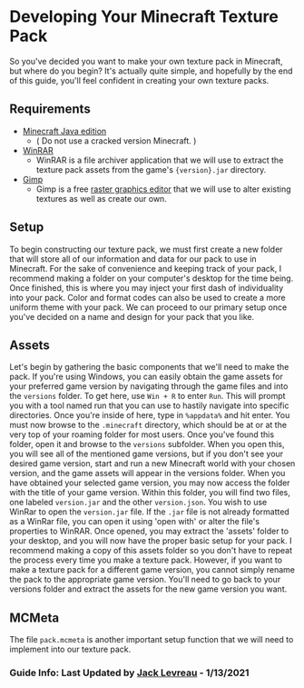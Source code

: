 # Developing Your Minecraft Texture Pack

So you've decided you want to make your own texture pack in Minecraft, but where do you begin? It's actually quite simple, and hopefully by the end of this guide, you'll feel confident in creating your own texture packs.

## Requirements 
  * [Minecraft Java edition](https://www.minecraft.net/en-us/store/minecraft-java-edition)
    * ( Do not use a cracked version Minecraft. )
  * [WinRAR](https://www.win-rar.com/start.html?&L=0)
    * WinRAR is a file archiver application that we will use to extract the texture pack assets from the game's `{version}.jar` directory.
  * [Gimp](https://www.gimp.org/downloads/)
    * Gimp is a free [raster graphics editor](https://en.wikipedia.org/wiki/Raster_graphics_editor) that we will use to alter existing textures as well as create our own.

## Setup

To begin constructing our texture pack, we must first create a new folder that will store all of our information and data for our pack to use in Minecraft. For the sake of convenience and keeping track of your pack, I recommend making a folder on your computer's desktop for the time being. Once finished, this is where you may inject your first dash of individuality into your pack. Color and format codes can also be used to create a more uniform theme with your pack. We can proceed to our primary setup once you've decided on a name and design for your pack that you like.

## Assets

Let's begin by gathering the basic components that we'll need to make the pack. If you're using Windows, you can easily obtain the game assets for your preferred game version by navigating through the game files and into the `versions` folder. To get here, use `Win + R` to enter `Run`. This will prompt you with a tool named run that you can use to hastily navigate into specific directories. Once you're inside of here, type in `%appdata%` and hit enter. You must now browse to the `.minecraft` directory, which should be at or at the very top of your roaming folder for most users. Once you've found this folder, open it and browse to the `versions` subfolder. When you open this, you will see all of the mentioned game versions, but if you don't see your desired game version, start and run a new Minecraft world with your chosen version, and the game assets will appear in the versions folder. When you have obtained your selected game version, you may now access the folder with the title of your game version. Within this folder, you will find two files, one labeled `version.jar` and the other `version.json`. You wish to use WinRar to open the `version.jar` file. If the `.jar` file is not already formatted as a WinRar file, you can open it using 'open with' or alter the file's properties to WinRAR. Once opened, you may extract the 'assets' folder to your desktop, and you will now have the proper basic setup for your pack. I recommend making a copy of this assets folder so you don't have to repeat the process every time you make a texture pack. However, if you want to make a texture pack for a different game version, you cannot simply rename the pack to the appropriate game version. You'll need to go back to your versions folder and extract the assets for the new game version you want.

## MCMeta

The file `pack.mcmeta` is another important setup function that we will need to implement into our texture pack.

### Guide Info: Last Updated by [Jack Levreau](https://www.github.com/kyrncion) - 1/13/2021

